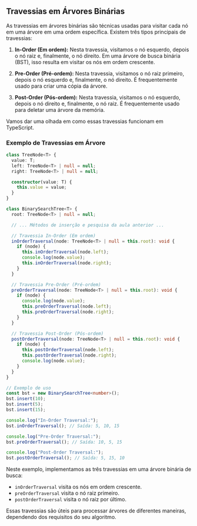 ## Travessias em Árvores Binárias

As travessias em árvores binárias são técnicas usadas para visitar cada nó em uma árvore em uma ordem específica. Existem três tipos principais de travessias:

1. **In-Order (Em ordem):** Nesta travessia, visitamos o nó esquerdo, depois o nó raiz e, finalmente, o nó direito. Em uma árvore de busca binária (BST), isso resulta em visitar os nós em ordem crescente.

2. **Pre-Order (Pré-ordem):** Nesta travessia, visitamos o nó raiz primeiro, depois o nó esquerdo e, finalmente, o nó direito. É frequentemente usado para criar uma cópia da árvore.

3. **Post-Order (Pós-ordem):** Nesta travessia, visitamos o nó esquerdo, depois o nó direito e, finalmente, o nó raiz. É frequentemente usado para deletar uma árvore da memória.

Vamos dar uma olhada em como essas travessias funcionam em TypeScript.

### Exemplo de Travessias em Árvore

```typescript
class TreeNode<T> {
  value: T;
  left: TreeNode<T> | null = null;
  right: TreeNode<T> | null = null;

  constructor(value: T) {
    this.value = value;
  }
}

class BinarySearchTree<T> {
  root: TreeNode<T> | null = null;

  // ... Métodos de inserção e pesquisa da aula anterior ...

  // Travessia In-Order (Em ordem)
  inOrderTraversal(node: TreeNode<T> | null = this.root): void {
    if (node) {
      this.inOrderTraversal(node.left);
      console.log(node.value);
      this.inOrderTraversal(node.right);
    }
  }

  // Travessia Pre-Order (Pré-ordem)
  preOrderTraversal(node: TreeNode<T> | null = this.root): void {
    if (node) {
      console.log(node.value);
      this.preOrderTraversal(node.left);
      this.preOrderTraversal(node.right);
    }
  }

  // Travessia Post-Order (Pós-ordem)
  postOrderTraversal(node: TreeNode<T> | null = this.root): void {
    if (node) {
      this.postOrderTraversal(node.left);
      this.postOrderTraversal(node.right);
      console.log(node.value);
    }
  }
}

// Exemplo de uso
const bst = new BinarySearchTree<number>();
bst.insert(10);
bst.insert(5);
bst.insert(15);

console.log("In-Order Traversal:");
bst.inOrderTraversal(); // Saída: 5, 10, 15

console.log("Pre-Order Traversal:");
bst.preOrderTraversal(); // Saída: 10, 5, 15

console.log("Post-Order Traversal:");
bst.postOrderTraversal(); // Saída: 5, 15, 10
```

Neste exemplo, implementamos as três travessias em uma árvore binária de busca:

- `inOrderTraversal` visita os nós em ordem crescente.
- `preOrderTraversal` visita o nó raiz primeiro.
- `postOrderTraversal` visita o nó raiz por último.

Essas travessias são úteis para processar árvores de diferentes maneiras, dependendo dos requisitos do seu algoritmo.
